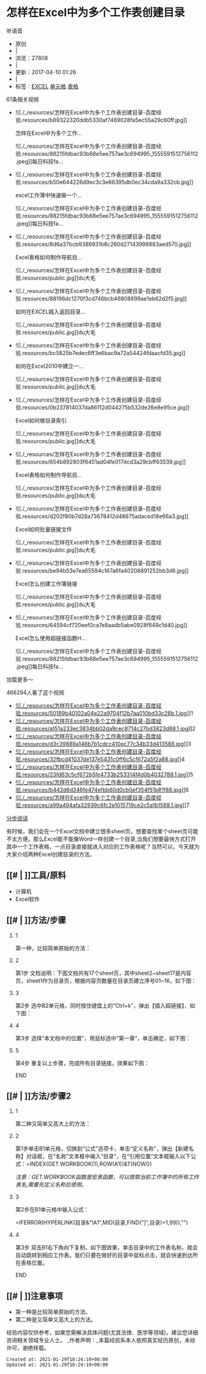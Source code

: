 
# 怎样在Excel中为多个工作表创建目录
听语音

*   原创
*   |
*   浏览：27808
*   |
*   更新：2017-04-10 01:26
*   |
*   标签：[EXCEL](https://jingyan.baidu.com/tag?tagName=EXCEL) [单元格](https://jingyan.baidu.com/tag?tagName=%E5%8D%95%E5%85%83%E6%A0%BC) [表格](https://jingyan.baidu.com/tag?tagName=%E8%A1%A8%E6%A0%BC) 

61条相关视频

*   ![[./_resources/怎样在Excel中为多个工作表创建目录-百度经验.resources/b89322320ddb5330af7469028fa5ec55a29c60ff.jpg]]
    
    怎样在Excel中为多个工作...
    
    ![[./_resources/怎样在Excel中为多个工作表创建目录-百度经验.resources/88215fdbac93b68e5ee757ae3c694995_1555591512756112.jpeg]]每日科技fa...
    
*   ![[./_resources/怎样在Excel中为多个工作表创建目录-百度经验.resources/b50e644226d9ec3c3e66395db0ec34cda9a332cb.jpg]]
    
    excel工作薄中快速做一个...
    
    ![[./_resources/怎样在Excel中为多个工作表创建目录-百度经验.resources/88215fdbac93b68e5ee757ae3c694995_1555591512756112.jpeg]]每日科技fa...
    
*   ![[./_resources/怎样在Excel中为多个工作表创建目录-百度经验.resources/8d6a37bcb9386931b8c260d27143998883aed570.jpg]]
    
    Excel表格如何制作导航目...
    
    ![[./_resources/怎样在Excel中为多个工作表创建目录-百度经验.resources/public.jpg]]du大毛
    
*   ![[./_resources/怎样在Excel中为多个工作表创建目录-百度经验.resources/88196dc1270f3cd746bcb46808899ae1eb62d2f5.jpg]]
    
    如何在EXCEL插入返回目录...
    
    ![[./_resources/怎样在Excel中为多个工作表创建目录-百度经验.resources/public.jpg]]du大毛
    
*   ![[./_resources/怎样在Excel中为多个工作表创建目录-百度经验.resources/bc5825b7edec6ff3e6bac9a72a54424fdaacfd35.jpg]]
    
    如何在Excel2010中建立一...
    
    ![[./_resources/怎样在Excel中为多个工作表创建目录-百度经验.resources/public.jpg]]du大毛
    
*   ![[./_resources/怎样在Excel中为多个工作表创建目录-百度经验.resources/0b237814037da86112d044275b532de26e8e95ce.jpg]]
    
    Excel如何做目录索引
    
    ![[./_resources/怎样在Excel中为多个工作表创建目录-百度经验.resources/public.jpg]]du大毛
    
*   ![[./_resources/怎样在Excel中为多个工作表创建目录-百度经验.resources/654b892803f6451ad04fe017dcd3a29cbff63539.jpg]]
    
    Excel表格如何制作导航目...
    
    ![[./_resources/怎样在Excel中为多个工作表创建目录-百度经验.resources/public.jpg]]du大毛
    
*   ![[./_resources/怎样在Excel中为多个工作表创建目录-百度经验.resources/d202f80b7d28a73678412d48675adaced18e66a3.jpg]]
    
    Excel如何批量链接文件
    
    ![[./_resources/怎样在Excel中为多个工作表创建目录-百度经验.resources/public.jpg]]du大毛
    
*   ![[./_resources/怎样在Excel中为多个工作表创建目录-百度经验.resources/be94b53e7ea65594c167a6fa40208891252bb3d6.jpg]]
    
    Excel怎么创建工作簿链接
    
    ![[./_resources/怎样在Excel中为多个工作表创建目录-百度经验.resources/public.jpg]]du大毛
    
*   ![[./_resources/怎样在Excel中为多个工作表创建目录-百度经验.resources/64594cf720eef0ca7e8aadb5abe0928f649c1d40.jpg]]
    
    Excel怎么使用超链接函数H...
    
    ![[./_resources/怎样在Excel中为多个工作表创建目录-百度经验.resources/88215fdbac93b68e5ee757ae3c694995_1555591512756112.jpeg]]每日科技fa...
    

加载更多～

466294人看了这个视频

*   [![[./_resources/怎样在Excel中为多个工作表创建目录-百度经验.resources/50189b40102a04e22a9704f12b7aa010bd33c28b.1.jpg]]](http://jingyan.baidu.com/album/63f2362821ec130208ab3dee.html?picindex=1)1
*   [![[./_resources/怎样在Excel中为多个工作表创建目录-百度经验.resources/a151a233ec3834bb02da9cec8714c27bd3823d88.1.jpg]]](http://jingyan.baidu.com/album/63f2362821ec130208ab3dee.html?picindex=2)2
*   [![[./_resources/怎样在Excel中为多个工作表创建目录-百度经验.resources/d3c39889a146b7b1cdcc410ec77c34b33d413588.jpg]]](http://jingyan.baidu.com/album/63f2362821ec130208ab3dee.html?picindex=3)3
*   [![[./_resources/怎样在Excel中为多个工作表创建目录-百度经验.resources/32fbcd41037de137e5431c0ff6c5cf672a5f2a88.jpg]]](http://jingyan.baidu.com/album/63f2362821ec130208ab3dee.html?picindex=4)4
*   [![[./_resources/怎样在Excel中为多个工作表创建目录-百度经验.resources/23fd63c5cf672b5fe4733b253314f4d0b4032788.1.jpg]]](http://jingyan.baidu.com/album/63f2362821ec130208ab3dee.html?picindex=5)5
*   [![[./_resources/怎样在Excel中为多个工作表创建目录-百度经验.resources/b442d6d246fe474efbb60d0cb0ef354f51b81f88.jpg]]](http://jingyan.baidu.com/album/63f2362821ec130208ab3dee.html?picindex=6)6
*   [![[./_resources/怎样在Excel中为多个工作表创建目录-百度经验.resources/a99a494afa32939c6fc2e1015719ce2c5a1b1588.1.jpg]]](http://jingyan.baidu.com/album/63f2362821ec130208ab3dee.html?picindex=7)7

[分步阅读](http://jingyan.baidu.com/album/63f2362821ec130208ab3dee.html)

有时候，我们会在一个Excel文档中建立很多sheet页，想要查找某个sheet页可能不太方便。那么Excel能不能像Word一样创建一个目录,当我们想要最快方式打开其中一个工作表格，一点目录直接就进入对应的工作表格呢？当然可以，今天就为大家介绍两种Excel创建目录的方法。

## [[# | ]]工具/原料

*   计算机
*   Excel软件

## [[# | ]]方法/步骤

1.  1
    
    第一种，比较简单原始的方法：
    
2.  2
    
    第1步 文档说明：下面文档共有17个sheet页，其中sheet2~sheet17是内容页，sheet1作为目录页，根据内容页数量在目录页建立序号01~16，如下图：
    
3.  3
    
    第2步 选中B2单元格，同时按住键盘上的“Ctrl+k”，弹出【插入超链接】，如下图：
    
4.  4
    
    第3步 选择“本文档中的位置”，用鼠标选中“第一章”，单击确定，如下图：
    
5.  5
    
    第4步 重复以上步骤，完成所有目录链接，效果如下图：
    
    END
    

## [[# | ]]方法/步骤2

1.  1
    
    第二种又简单又高大上的方法：
    
2.  2
    
    第1步单击B1单元格，切换到“公式”选项卡，单击“定义名称”，弹出【新建名称】对话框，在“名称”文本框中输入“目录”，在“引用位置”文本框输入以下公式：=INDEX(GET.WORKBOOK(1),ROW(A1))&T(NOW())
    
    _注意：GET.WORKBOOK函数是宏表函数，可以提取当前工作簿中的所有工作表名,需要先定义名称后使用。_
    
3.  3
    
    第2步在B1单元格中输入公式：
    
    \=IFERROR(HYPERLINK(目录&"!A1",MID(目录,FIND("\]",目录)+1,99)),"")
    
4.  4
    
    第3步 双击B1右下角向下复制，如下图效果，单击目录中的工作表名称，就会自动跳转到相应工作表。我们只要在做好的目录中鼠标点击，就会快速到达所在表格位置。
    
    END
    

## [[# | ]]注意事项

*   第一种是比较简单原始的方法。
*   第二种是又简单又高大上的方法。

经验内容仅供参考，如果您需解决具体问题(尤其法律、医学等领域)，建议您详细咨询相关领域专业人士。
_作者声明：_本篇经验系本人依照真实经历原创，未经许可，谢绝转载。

    Created at: 2021-01-29T10:24:10+08:00
    Updated at: 2021-01-29T10:24:10+08:00

